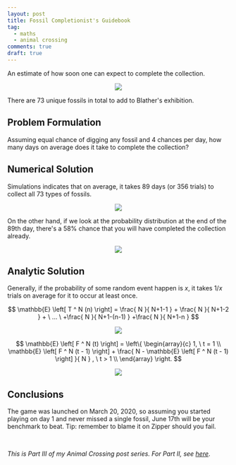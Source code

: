 ```yaml
---
layout: post
title: Fossil Completionist's Guidebook
tag:
  - maths
  - animal crossing
comments: true
draft: true
---
```


An estimate of how soon one can expect to complete the collection.

<div align="center">
  <img src="https://shawenyao.github.io/Photos/Animal Crossing/006.jpg" />
</div>

There are 73 unique fossils in total to add to Blather's exhibition.

## Problem Formulation

Assuming equal chance of digging any fossil and 4 chances per day, how many days on average does it take to complete the collection?

## Numerical Solution

Simulations indicates that on average, it takes 89 days (or 356 trials) to collect all 73 types of fossils.

<div align="center">
  <img src="https://shawenyao.github.io/R/output/animal_crossing/fossils_collector_1.png" />
</div>

On the other hand, if we look at the probability distribution at the end of the 89th day, there's a 58% chance that you will have completed the collection already.

<div align="center">
  <img src="https://shawenyao.github.io/R/output/animal_crossing/fossils_collector_2.png" />
</div>

## Analytic Solution

Generally, if the probability of some random event happen is $x$, it takes $1 / x$ trials on average for it to occur at least once.

$$
\mathbb{E} \left[ T ^ N (n) \right] = \frac{ N }{ N+1-1 } + \frac{ N }{ N+1-2 } + \ ... \ +\frac{ N }{ N+1-(n-1) } +\frac{ N }{ N+1-n } 
$$

<div align="center">
  <img src="https://shawenyao.github.io/R/output/animal_crossing/fossils_collector_3.png" />
</div>

$$
\mathbb{E} \left[ F ^ N (t) \right] = 
\left\{ 
\begin{array}{c}
1, \ t = 1 \\ 
\mathbb{E} \left[ F ^ N (t - 1) \right] + \frac{ N - \mathbb{E} \left[ F ^ N (t - 1) \right] }{ N } , \ t > 1 \\ 
\end{array}
\right. 
$$

<div align="center">
  <img src="https://shawenyao.github.io/R/output/animal_crossing/fossils_collector_4.png" />
</div>

## Conclusions

The game was launched on March 20, 2020, so assuming you started playing on day 1 and never missed a single fossil, June 17th will be your benchmark to beat. Tip: remember to blame it on Zipper should you fail.

<br>

_This is Part III of my Animal Crossing post series. For Part II, see [here](/Modern-Portfolio-Theory-a-Case-Study-on-Turnips/)_.
